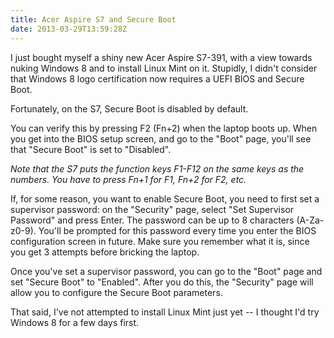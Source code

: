 ```yaml
---
title: Acer Aspire S7 and Secure Boot
date: 2013-03-29T13:59:28Z
---
```

I just bought myself a shiny new Acer Aspire S7-391, with a view towards nuking Windows 8 and to install Linux Mint on it. Stupidly, I didn't consider that Windows 8 logo certification now requires a UEFI BIOS and Secure Boot.

Fortunately, on the S7, Secure Boot is disabled by default.

You can verify this by pressing F2 (Fn+2) when the laptop boots up. When you get into the BIOS setup screen, and go to the "Boot" page, you'll see that "Secure Boot" is set to "Disabled".

*Note that the S7 puts the function keys F1-F12 on the same keys as the numbers. You have to press Fn+1 for F1, Fn+2 for F2, etc.*

If, for some reason, you want to enable Secure Boot, you need to first set a supervisor password: on the "Security" page, select "Set Supervisor Password" and press Enter. The password can be up to 8 characters (A-Za-z0-9). You'll be prompted for this password every time you enter the BIOS configuration screen in future. Make sure you remember what it is, since you get 3 attempts before bricking the laptop.

Once you've set a supervisor password, you can go to the "Boot" page and set "Secure Boot" to "Enabled". After you do this, the "Security" page will allow you to configure the Secure Boot parameters.

That said, I've not attempted to install Linux Mint just yet -- I thought I'd try Windows 8 for a few days first.

